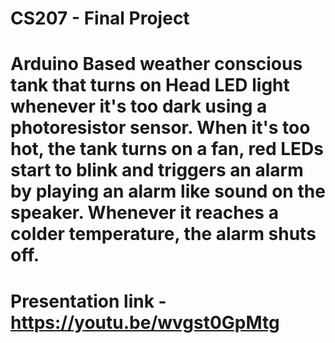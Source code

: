 # CS207 - Final Project
# Arduino Based weather conscious tank that turns on Head LED light whenever it's too dark using a photoresistor sensor. When it's too hot, the tank turns on a fan, red LEDs start to blink and triggers an alarm by playing an alarm like sound on the speaker. Whenever it reaches a colder temperature, the alarm shuts off.
# Presentation link - https://youtu.be/wvgst0GpMtg

